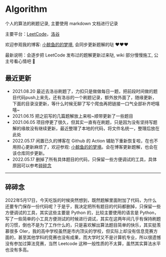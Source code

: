 # Algorithm

个人的算法的刷题记录, 主要使用 markdown 文档进行记录

主要平台：[LeetCode](https://leetcode.cn/problemset/all/)，[洛谷](https://www.luogu.com.cn/)

欢迎参观我的博客: [小鲸鱼的的梦境](https://meteordream.github.io/), 会同步更新题解的哒 :heart::heart::heart:

最新说明：会逐步把 LeetCode 发布过的题解更新过来哒, wiki 部分慢慢施工, 公主号看心情吧 🤣

## 最近更新

- 2021.08.20 最近去洛谷刷题了，力扣只是做做每日一题，把前段时间做的题目代码push上来先，还有洛谷的一个刷题记录，额外放外面了，随缘更新，下面的目录没更新，等什么时候无聊了写个爬虫再把链接一口气全部补齐吧嘻嘻~
- 2021.06.15 把之前写的几篇题解放上来啦~顺带更新了一些题目
- 2021.06.05 项目停更了很久，但其实一直有在刷题，只是因为没有坚持写题解的缘故没有继续更新，最近整理了本地的代码，将文件名统一，整理后放在此处
- 2022.05.17 闲置已久的博客在 Github 的 Action 辅助下重新恢复啦，在也不用担心更新麻烦了，欢迎参观: [小鲸鱼的的梦境](https://meteordream.github.io/)。会在博客更新题解，也会在该仓库同步更新。
- 2022.05.17 删掉了所有具体题目的代码，只保留一些方便调试的工具，具体原因可以参考[碎碎念](#碎碎念)

---

## 碎碎念

2022年5月17日，今天吃饭的时候突然想到，既然题解里面附加了代码，为什么还要专门保存一份代码呢？于是乎，我决定把所有题目的代码都删掉，只保留一些方便调试的工具，其实这些主要是 Python 的，比较主要使用的语言是 Python，写了一些简单的小工具方便测试的时候进行调试，其实在这两年间几乎有保持刷题的习惯，倒也不是为了工作什么的，只是喜欢解出算法题目简单的快乐，其实挺羡慕很多 OIer，我的高中学校虽然是市内顶尖的学校，但实际上却没有信息竞赛方面的，甚至其他学科的竞赛也没有成果，而大学时又不是计算机专业，所以很遗憾没有参加过算法竞赛，当然 Leetcode 这种一般性质的不太算，虽然其实算法水平也没有多高。

